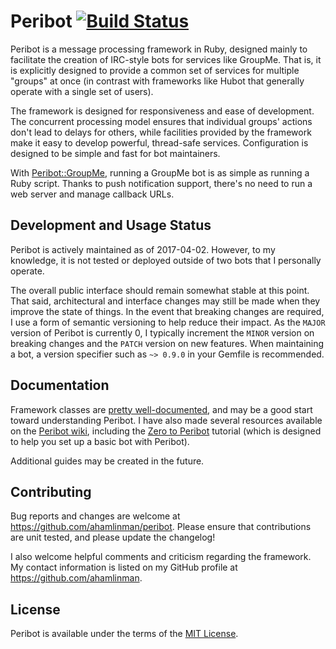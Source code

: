 # Peribot [![Build Status](https://travis-ci.org/ahamlinman/peribot.svg?branch=master)](https://travis-ci.org/ahamlinman/peribot)

Peribot is a message processing framework in Ruby, designed mainly to
facilitate the creation of IRC-style bots for services like GroupMe. That is,
it is explicitly designed to provide a common set of services for multiple
"groups" at once (in contrast with frameworks like Hubot that generally operate
with a single set of users).

The framework is designed for responsiveness and ease of development. The
concurrent processing model ensures that individual groups' actions don't lead
to delays for others, while facilities provided by the framework make it easy
to develop powerful, thread-safe services. Configuration is designed to be
simple and fast for bot maintainers.

With [Peribot::GroupMe](https://github.com/ahamlinman/peribot-groupme), running
a GroupMe bot is as simple as running a Ruby script. Thanks to push
notification support, there's no need to run a web server and manage callback
URLs.

## Development and Usage Status

Peribot is actively maintained as of 2017-04-02. However, to my knowledge, it
is not tested or deployed outside of two bots that I personally operate.

The overall public interface should remain somewhat stable at this point. That
said, architectural and interface changes may still be made when they improve
the state of things. In the event that breaking changes are required, I use a
form of semantic versioning to help reduce their impact. As the `MAJOR` version
of Peribot is currently 0, I typically increment the `MINOR` version on
breaking changes and the `PATCH` version on new features.  When maintaining a
bot, a version specifier such as `~> 0.9.0` in your Gemfile is recommended.

## Documentation

Framework classes are [pretty
well-documented](http://www.rubydoc.info/github/ahamlinman/peribot/master), and
may be a good start toward understanding Peribot. I have also made several
resources available on the [Peribot
wiki](https://github.com/ahamlinman/peribot/wiki), including the [Zero to
Peribot](https://github.com/ahamlinman/peribot/wiki/Zero-to-Peribot) tutorial
(which is designed to help you set up a basic bot with Peribot).

Additional guides may be created in the future.

## Contributing

Bug reports and changes are welcome at https://github.com/ahamlinman/peribot.
Please ensure that contributions are unit tested, and please update the
changelog!

I also welcome helpful comments and criticism regarding the framework. My
contact information is listed on my GitHub profile at
https://github.com/ahamlinman.

## License

Peribot is available under the terms of the [MIT
License](http://opensource.org/licenses/MIT).
